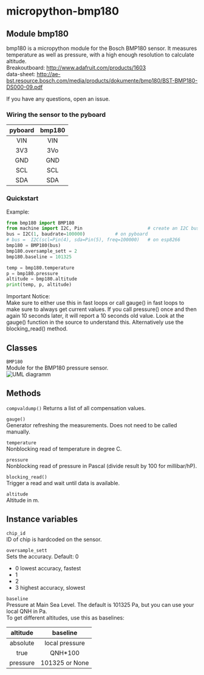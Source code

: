 micropython-bmp180
==================

Module bmp180
-----------------
bmp180 is a micropython module for the Bosch BMP180 sensor. It measures
temperature as well as pressure, with a high enough resolution to calculate
altitude.  
Breakoutboard: http://www.adafruit.com/products/1603  
data-sheet: http://ae-bst.resource.bosch.com/media/products/dokumente/bmp180/BST-BMP180-DS000-09.pdf

If you have any questions, open an issue.

### Wiring the sensor to the pyboard

| pyboard| bmp180 |
|:------:|:------:|
| VIN    | VIN    |
| 3V3    | 3Vo    |
| GND    | GND    |
| SCL    | SCL    |
| SDA    | SDA    |

### Quickstart

Example:
```python
from bmp180 import BMP180
from machine import I2C, Pin                        # create an I2C bus object accordingly to the port you are using
bus = I2C(1, baudrate=100000)           # on pyboard
# bus =  I2C(scl=Pin(4), sda=Pin(5), freq=100000)   # on esp8266
bmp180 = BMP180(bus)
bmp180.oversample_sett = 2
bmp180.baseline = 101325

temp = bmp180.temperature
p = bmp180.pressure
altitude = bmp180.altitude
print(temp, p, altitude)
```

Important Notice:  
Make sure to either use this in fast loops or call gauge() in fast loops to make sure to always get current values. If you call pressure() once and then again 10 seconds later, it will report a 10 seconds old value. Look at the gauge() function in the source to understand this. Alternatively use the blocking_read() method.

Classes
-------
``BMP180``  
Module for the BMP180 pressure sensor.  
![UML diagramm](https://raw.githubusercontent.com/turbinenreiter/micropython-bmp180/master/classes_BMP180.png "UML diagramm")


Methods
--------------

``compvaldump()``
Returns a list of all compensation values.  

``gauge()``  
Generator refreshing the measurements. Does not need to be called manually.

``temperature``  
Nonblocking read of temperature in degree C.  

``pressure``  
Nonblocking read of pressure in Pascal (divide result by 100 for millibar/hP).  

``blocking_read()``  
Trigger a read and wait until data is available.  

``altitude``  
Altitude in m.  


Instance variables
------------------
``chip_id``  
ID of chip is hardcoded on the sensor.

``oversample_sett``  
Sets the accuracy. Default: 0  
* 0 lowest accuracy, fastest
* 1
* 2
* 3 highest accuracy, slowest

``baseline``  
Pressure at Main Sea Level. The default is 101325 Pa, but you can use your local QNH in Pa.  
To get different altitudes, use this as baselines:

| altitude |       baseline |  
|:--------:|:--------------:|  
| absolute | local pressure |  
| true     |        QNH*100 |  
| pressure | 101325 or None |  

